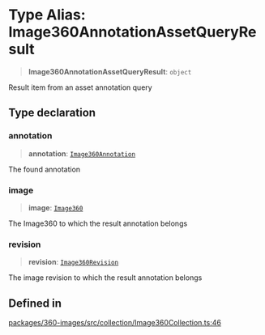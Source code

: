 # Type Alias: Image360AnnotationAssetQueryResult

> **Image360AnnotationAssetQueryResult**: `object`

Result item from an asset annotation query

## Type declaration

### annotation

> **annotation**: [`Image360Annotation`](../interfaces/Image360Annotation.md)

The found annotation

### image

> **image**: [`Image360`](../interfaces/Image360.md)

The Image360 to which the result annotation belongs

### revision

> **revision**: [`Image360Revision`](../interfaces/Image360Revision.md)

The image revision to which the result annotation belongs

## Defined in

[packages/360-images/src/collection/Image360Collection.ts:46](https://github.com/cognitedata/reveal/blob/2acd9d17229d2bc8e309653b4d6a39ad941e44f1/viewer/packages/360-images/src/collection/Image360Collection.ts#L46)
